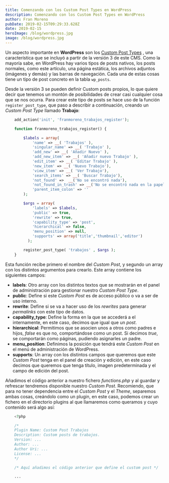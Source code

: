 ```yaml
---
title: Comenzando con los Custom Post Types en WordPress
description: Comenzando con los Custom Post Types en WordPress
author: Fran Moreno
pubDate: 2019-02-15T09:29:33.628Z
date: 2019-02-15
heroImage: /blog/wordpress.jpg
image: /blog/wordpress.jpg
---
```


Un aspecto importante en **WordPress** son los [Custom Post Types](http://codex.wordpress.org/Function_Reference/register_post_type) , una característica que se incluyó a partir de la versión 3 de este CMS. Como la mayoría sabe, en WordPress hay varios tipos de posts nativos, los posts normales, como este artículo, una página estática, los archivos adjuntos (imágenes y demás) y las barras de navegación. Cada una de estas cosas tiene un tipo de post concreto en la tabla `wp_posts`.

Desde la versión 3 se pueden definir Custom posts propios, lo que quiere decir que tenemos un montón de posibilidades de crear casi cualquier cosa que se nos ocurra. Para crear este tipo de posts se hace uso de la función `register_post_type`, que paso a describir a continuación, creando un _Custom Post Type_ llamado **Trabajo**:

```php
    add_action('init', 'franmoreno_trabajos_register');

    function franmoreno_trabajos_register() {

        $labels = array(
            'name' => __( 'Trabajos' ),
            'singular_name' => __( 'Trabajo' ),
            'add_new' => __( 'Añadir Nuevo' ),
            'add_new_item' => __( 'Añadir nuevo Trabajo' ),
            'edit_item' => __( 'Editar Trabajo' ),
            'new_item' => __( 'Nuevo Trabajo'),
            'view_item' => __( 'Ver Trabajo'),
            'search_items' => __( 'Buscar Trabajo'),
            'not_found' =>  __('No se encontró nada'),
            'not_found_in_trash' => __('No se encontró nada en la papelera'),
            'parent_item_colon' => ''
        );

        $args = array(
            'labels' => $labels,
            'public' => true,
            'rewrite' => true,
            'capability_type' => 'post',
            'hierarchical' => false,
            'menu_position' => null,
            'supports' => array('title','thumbnail','editor')
          );

        register_post_type( 'trabajos' , $args );
    }
```

Esta función recibe primero el nombre del _Custom Post_, y segundo un array con los distintos argumentos para crearlo. Este array contiene los siguientes campos:

- **labels**: Otro array con los distintos textos que se mostrarán en el panel de administración para gestionar nuestro _Custom Post Type_.
- **public**: Define si este _Custom Post_ es de acceso público o va a ser de uso interno.
- **rewrite**: Define si se va a hacer uso de los _rewrites_ para generar _permalinks_ con este tipo de datos.
- **capability_type**: Define la forma en la que se accederá a el internamente, en este caso, decimos que igual que un _post_.
- **hierarchical**: Permitimos que se asocien unos a otros como padres e hijos, _false_ es que no, comportándose como un post. Si decimos _true_, se comportarán como páginas, pudiendo asignarles un padre.
- **menu_position**: Definimos la posición que tendrá este _Custom Post_ en el menú de administración de WordPress.
- **supports**: Un array con los distintos campos que queremos que este _Custom Post_ tenga en el panel de creación y edición, en este caso decimos que queremos que tenga título, imagen predeterminada y el campo de edición del post.

Añadimos el código anterior a nuestro fichero _functions.php_ y al guardar y refrescar tendremos disponible nuestro _Custom Post_. Recomiendo, que para no tener dependencia entre el _Custom Post_ y el _Theme_, separemos ambas cosas, creándolo como un plugin, en este caso, podemos crear un fichero en el directorio plugins al que llamaremos como queramos y cuyo contenido será algo así:

```php
    <?php

    /*
    Plugin Name: Custom Post Trabajos
    Description: Custom posts de trabajos.
    Version: ...
    Author: ...
    Author Uri: ...
    License: ...
    */

    /* Aquí añadimos el código anterior que define el custom post */

    ...
```
